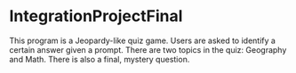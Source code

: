 # IntegrationProjectFinal
This program is a Jeopardy-like quiz game.
Users are asked to identify a certain answer given a prompt.
There are two topics in the quiz: Geography and Math.
There is also a final, mystery question.
